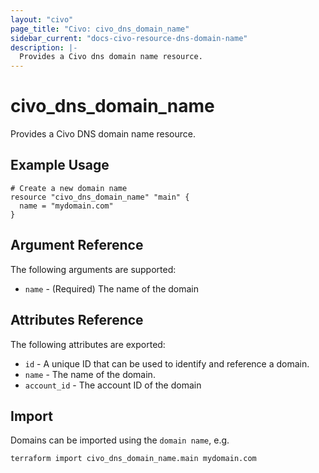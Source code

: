 ```yaml
---
layout: "civo"
page_title: "Civo: civo_dns_domain_name"
sidebar_current: "docs-civo-resource-dns-domain-name"
description: |-
  Provides a Civo dns domain name resource.
---
```


# civo\_dns_domain_name

Provides a Civo DNS domain name resource.

## Example Usage

```hcl
# Create a new domain name
resource "civo_dns_domain_name" "main" {
  name = "mydomain.com"
}
```

## Argument Reference

The following arguments are supported:

* `name` - (Required) The name of the domain

## Attributes Reference

The following attributes are exported:

* `id` - A unique ID that can be used to identify and reference a domain.
* `name` - The name of the domain.
* `account_id` - The account ID of the domain

## Import

Domains can be imported using the `domain name`, e.g.

```
terraform import civo_dns_domain_name.main mydomain.com
```
